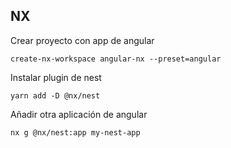 ## NX

Crear proyecto con app de angular

```
create-nx-workspace angular-nx --preset=angular
```

Instalar plugin de nest

```
yarn add -D @nx/nest
```

Añadir otra aplicación de angular

```
nx g @nx/nest:app my-nest-app
```

